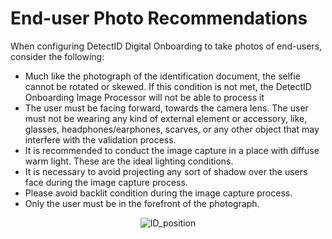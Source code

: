 # End-user Photo Recommendations
When configuring DetectID Digital Onboarding to take photos of end-users, consider the following:

- Much like the photograph of the identification document, the selfie cannot be rotated or skewed. If this condition is not met, the DetectID Onboarding Image Processor will not be able to process it
- The user must be facing forward, towards the camera lens. The user must not be wearing any kind of external element or accessory, like, glasses, headphones/earphones, scarves, or any other object that may interfere with the validation process.
- It is recommended to conduct the image capture in a place with diffuse warm light. These are the ideal lighting conditions.
- It is necessary to avoid projecting any sort of shadow over the users face during the image capture process.
- Please avoid backlit condition during the image capture process.
- Only the user must be in the forefront of the photograph. 

<p align="center">
  <img src="https://cyxtera.sharepoint.com/sites/EasySol/docstore/Product%20Documentation/DetectID/Pictures/Demo%20site%20images/userphoto.png" alt="ID_position"/>
</p>
